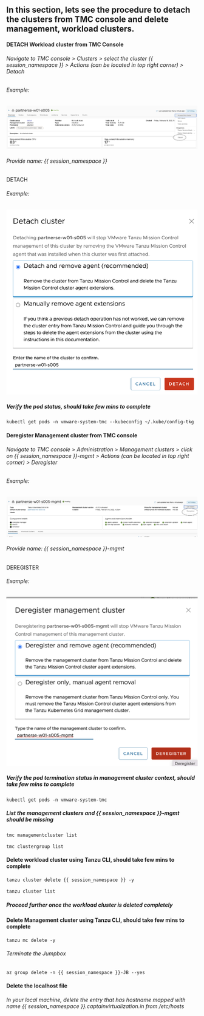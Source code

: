 ## In this section, lets see the procedure to detach the clusters from TMC console and delete management, workload clusters. 

#### DETACH Workload cluster from TMC Console

###### Navigate to TMC console > Clusters > select the cluster {{ session_namespace }} > Actions (can be located in top right corner) > Detach 

###### Example: 

![Application](images/TMC-26.png)

###### Provide name: {{ session_namespace }}

DETACH

###### Example: 

![Application](images/TMC-27.png)

##### Verify the pod status, should take few mins to complete

```execute
kubectl get pods -n vmware-system-tmc --kubeconfig ~/.kube/config-tkg
```

#### Deregister Management cluster from TMC console

###### Navigate to TMC console > Administration > Management clusters > click on {{ session_namespace }}-mgmt > Actions (can be located in top right corner) > Deregister 

###### Example: 

![Application](images/TMC-28.png)

###### Provide name: {{ session_namespace }}-mgmt

DEREGISTER

###### Example: 

![Application](images/TMC-29.png)

##### Verify the pod termination status in management cluster context, should take few mins to complete

```execute
kubectl get pods -n vmware-system-tmc
```

##### List the management clusters and {{ session_namespace }}-mgmt should be missing

```execute
tmc managementcluster list
```

```execute
tmc clustergroup list
```

#### Delete workload cluster using Tanzu CLI, should take few mins to complete

```execute-2
tanzu cluster delete {{ session_namespace }} -y
```

```execute-2
tanzu cluster list
```

##### Proceed further once the workload cluster is deleted completely

#### Delete Management cluster using Tanzu CLI, should take few mins to complete

```execute-2
tanzu mc delete -y
```

###### Terminate the Jumpbox

```execute-1
az group delete -n {{ session_namespace }}-JB --yes
```

#### Delete the localhost file

###### In your local machine, delete the entry that has hostname mapped with name {{ session_namespace }}.captainvirtualization.in from /etc/hosts
